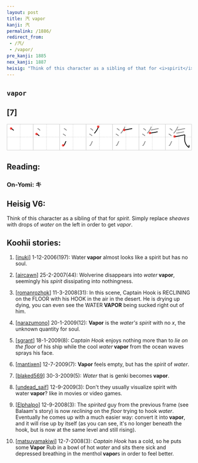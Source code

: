 ```yaml
---
layout: post
title: 汽 vapor
kanji: 汽
permalink: /1886/
redirect_from:
 - /汽/
 - /vapor/
pre_kanji: 1885
nex_kanji: 1887
heisig: "Think of this character as a sibling of that for <i>spirit</i>. Simply replace <i>sheaves</i> with drops of <i>water</i> on the left in order to get <i>vapor</i>."
---
```


## `vapor`

## [7]

<div class="stroke"><img src="../images/E6B1BD.png" /></div>

## Reading:

### On-Yomi: キ

## Heisig V6:

Think of this character as a sibling of that for <i>spirit</i>. Simply replace <i>sheaves</i> with drops of <i>water</i> on the left in order to get <i>vapor</i>.

## Koohii stories:

1) [<a href="http://kanji.koohii.com/profile/inuki">inuki</a>] 1-12-2006(197): Water<strong> vapor</strong> almost looks like a spirit but has no soul.

2) [<a href="http://kanji.koohii.com/profile/aircawn">aircawn</a>] 25-2-2007(44): Wolverine disappears into <em>water</em><strong> vapor</strong>, seemingly his <em>spirit</em> dissipating into nothingness.

3) [<a href="http://kanji.koohii.com/profile/romanrozhok">romanrozhok</a>] 11-3-2008(31): In this scene, Captain Hook is RECLINING on the FLOOR with his HOOK in the air in the desert. He is drying up dying, you can even see the WATER<strong> VAPOR</strong> being sucked right out of him.

4) [<a href="http://kanji.koohii.com/profile/narazumono">narazumono</a>] 20-1-2009(12): <strong>Vapor</strong> is the <em>water&#039;s</em> <em>spirit</em> with no <em>x</em>, the unknown quantity for soul.

5) [<a href="http://kanji.koohii.com/profile/sgrant">sgrant</a>] 18-1-2009(8): <em>Captain Hook</em> enjoys nothing more than to <em>lie on the floor</em> of his ship while the cool <em>water</em><strong> vapor</strong> from the ocean waves sprays his face.

6) [<a href="http://kanji.koohii.com/profile/mantixen">mantixen</a>] 12-7-2009(7): <strong>Vapor</strong> feels empty, but has the <em>spirit</em> of <em>water</em>.

7) [<a href="http://kanji.koohii.com/profile/blaked569">blaked569</a>] 30-3-2009(5): <em>Water</em> that is genki becomes<strong> vapor</strong>.

8) [<a href="http://kanji.koohii.com/profile/undead_saif">undead_saif</a>] 12-9-2009(3): Don&#039;t they usually visualize spirit with water<strong> vapor</strong>? like in movies or video games.

9) [<a href="http://kanji.koohii.com/profile/Elphalpo">Elphalpo</a>] 12-9-2008(3): The <em>spirited</em> guy from the previous frame (see Balaam&#039;s story) is now <em>reclining</em> on the <em>floor</em> trying to hook <em>water</em>. Eventually he comes up with a much easier way: convert it into<strong> vapor</strong>, and it will rise up by itself (as you can see, it&#039;s no longer beneath the hook, but is now at the same level and still rising).

10) [<a href="http://kanji.koohii.com/profile/matsuyamakiwi">matsuyamakiwi</a>] 12-7-2008(3): <em>Captain Hook</em> has a cold, so he puts some<strong> Vapor</strong> Rub in a bowl of hot <em>water</em> and sits there sick and depressed breathing in the menthol<strong> vapor</strong>s in order to feel better.
